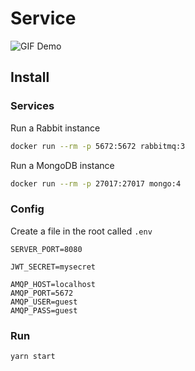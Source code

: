 # Service

![GIF Demo](https://media.giphy.com/media/pjG0OSRCk0yJGMc5Ru/giphy.gif)

## Install

### Services

Run a Rabbit instance

```sh
docker run --rm -p 5672:5672 rabbitmq:3
```

Run a MongoDB instance

```sh
docker run --rm -p 27017:27017 mongo:4
```

### Config

Create a file in the root called `.env`

```
SERVER_PORT=8080

JWT_SECRET=mysecret

AMQP_HOST=localhost
AMQP_PORT=5672
AMQP_USER=guest
AMQP_PASS=guest
```

### Run

```sh
yarn start
```
